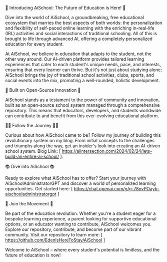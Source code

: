 🌟 Introducing AiSchool: The Future of Education is Here! 🌟

Dive into the world of AiSchool, a groundbreaking, free educational ecosystem that marries the best aspects of both worlds: the personalization and flexibility of self-paced online learning with the enriching in-real-life (IRL) activities and social interactions of traditional schooling. All of this is brought to life through advanced AI, offering a completely personalized education for every student.

At AiSchool, we believe in education that adapts to the student, not the other way around. Our AI-driven platform provides tailored learning experiences that cater to each student's unique needs, pace, and interests, ensuring that every learner can thrive. But it's not just about studying alone; AiSchool brings the joy of traditional school activities, clubs, sports, and social events into the mix, promoting a well-rounded, holistic development.

🔧 Built on Open-Source Innovation 🔧

AiSchool stands as a testament to the power of community and innovation, built as an open-source school system managed through a comprehensive repository. This means that educators, developers, and students worldwide can contribute to and benefit from this ever-evolving educational platform.

👨‍💻 Follow the Journey 👩‍💻

Curious about how AiSchool came to be? Follow my journey of building this revolutionary system on my blog. From initial concepts to the challenges and triumphs along the way, get an insider's look into creating an AI-driven school system. Blog Link: [ https://aiintersection.com/2024/02/24/lets-build-an-entire-ai-school/ ].

📚 Dive into AiSchool 📚

Ready to explore what AiSchool has to offer? Start your journey with AiSchoolAdministratorGPT and discover a world of personalized learning opportunities. Get started here: [ https://chat.openai.com/g/g-78nvPOayb-aischooladministratorgpt ]

🔗 Join the Movement 🔗

Be part of the education revolution. Whether you're a student eager for a bespoke learning experience, a parent looking for supportive educational options, or an educator wanting to contribute, AiSchool welcomes you. Explore our repository, contribute, and become part of our vibrant community. Visit our repository to learn more: [ https://github.com/EdenIsHereToStay/AiSchool ]

Welcome to AiSchool – where every student's potential is limitless, and the future of education is now!
